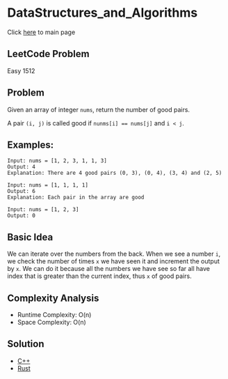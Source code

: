 # DataStructures_and_Algorithms
Click [here](../../README.md) to main page

## LeetCode Problem
Easy 1512

## Problem
Given an array of integer `nums`, return the number of good pairs.

A pair `(i, j)` is called good if `nunms[i] == nums[j]` and `i < j`.

## Examples:
```
Input: nums = [1, 2, 3, 1, 1, 3]
Output: 4
Explanation: There are 4 good pairs (0, 3), (0, 4), (3, 4) and (2, 5)

Input: nums = [1, 1, 1, 1]
Output: 6
Explanation: Each pair in the array are good

Input: nums = [1, 2, 3]
Output: 0
```

## Basic Idea
We can iterate over the numbers from the back. When we see a number `i`, we check the number of times `x` we have seen it and increment the output by `x`. We can do it because all the numbers we have see so far all have index that is greater than the current index, thus `x` of good pairs.

## Complexity Analysis
- Runtime Complexity: O(n)
- Space Complexity: O(n)

## Solution
- [C++](./solution.cpp)
- [Rust](./solution.rs)